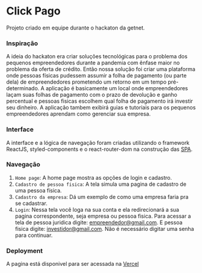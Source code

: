 # Click Pago

Projeto criado em equipe durante o hackaton da getnet.

### Inspiração

A ideia do hackaton era criar soluções tecnológicas para o problema dos pequenos empreendedores durante a pandemia com ênfase maior
no problema da oferta de crédito. Então nossa solução foi criar uma plataforma onde pessoas físicas pudessem assumir a folha de pagamento (ou parte dela)
de empreendedores prometendo um retorno em um tempo pré-determinado.
A aplicação é basicamente um local onde empreendedores laçam suas folhas de pagamento com o prazo de devolução e ganho percentual e pessoas
fisicas escolhem qual folha de pagamento irá investir seu dinheiro. A aplicação tambem exibirá guias e tutoriais para os pequenos empreendedores
aprendam como gerenciar sua empresa.

### Interface

A interface e a lógica de navegação foram criadas utilizando o framework ReactJS, styled-components e o react-router-dom na construção das [SPA](https://www.portalgsti.com.br/2017/08/single-page-application-spa.html).

### Navegação

1. `Home page`: A home page mostra as opções de login e cadastro.
2. `Cadastro de pessoa fisica`: A tela simula uma pagina de cadastro de uma pessoa física.
3. `Cadastro da empresa`: Dá um exemplo de como uma empresa faria pra se cadastrar.
4. `Login`: Nessa tela você loga na sua conta e ela redirecionará a sua pagina correspondente, seja empresa ou pessoa fisica.
Para acessar a tela de pessoa juridica digite: empreendedor@gmail.com. E pessoa fisica digite: investidor@gmail.com. Não é necessário
digitar uma senha para continuar.

### Deployment

A pagina está disponivel para ser acessada na [Vercel](https://getnet-hackathon.vercel.app)
